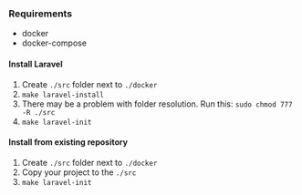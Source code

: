 ### Requirements
* docker
* docker-compose

#### Install Laravel
1. Create ```./src``` folder next to ```./docker```
2. ```make laravel-install```
3. There may be a problem with folder resolution. Run this: ```sudo chmod 777 -R ./src```
4. ```make laravel-init```

#### Install from existing repository
1. Create ```./src``` folder next to ```./docker```
2. Copy your project to the ```./src```
3. ```make laravel-init```


